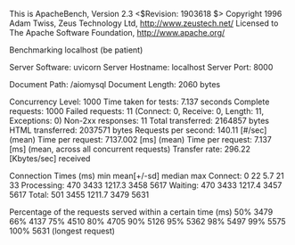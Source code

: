 This is ApacheBench, Version 2.3 <$Revision: 1903618 $>
Copyright 1996 Adam Twiss, Zeus Technology Ltd, http://www.zeustech.net/
Licensed to The Apache Software Foundation, http://www.apache.org/

Benchmarking localhost (be patient)


Server Software:        uvicorn
Server Hostname:        localhost
Server Port:            8000

Document Path:          /aiomysql
Document Length:        2060 bytes

Concurrency Level:      1000
Time taken for tests:   7.137 seconds
Complete requests:      1000
Failed requests:        11
   (Connect: 0, Receive: 0, Length: 11, Exceptions: 0)
Non-2xx responses:      11
Total transferred:      2164857 bytes
HTML transferred:       2037571 bytes
Requests per second:    140.11 [#/sec] (mean)
Time per request:       7137.002 [ms] (mean)
Time per request:       7.137 [ms] (mean, across all concurrent requests)
Transfer rate:          296.22 [Kbytes/sec] received

Connection Times (ms)
              min  mean[+/-sd] median   max
Connect:        0   22   5.7     21      33
Processing:   470 3433 1217.3   3458    5617
Waiting:      470 3433 1217.4   3457    5617
Total:        501 3455 1211.7   3479    5631

Percentage of the requests served within a certain time (ms)
  50%   3479
  66%   4137
  75%   4510
  80%   4705
  90%   5126
  95%   5362
  98%   5497
  99%   5575
 100%   5631 (longest request)

